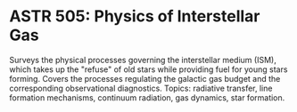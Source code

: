 # ASTR 505: Physics of Interstellar Gas

Surveys the physical processes governing the interstellar medium (ISM), which takes up the "refuse" of old stars while providing fuel for young stars forming. Covers the processes regulating the galactic gas budget and the corresponding observational diagnostics. Topics: radiative transfer, line formation mechanisms, continuum radiation, gas dynamics, star formation.